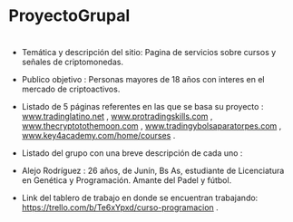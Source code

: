 # ProyectoGrupal
# 
- Temática y descripción del sitio: Pagina de servicios sobre cursos y señales de criptomonedas. 
- Publico objetivo : Personas mayores de 18 años con interes en el mercado de criptoactivos.
- Listado de 5 páginas referentes en las que se basa su proyecto : www.tradinglatino.net  ,  www.protradingskills.com  ,  www.thecryptotothemoon.com , www.tradingybolsaparatorpes.com , www.key4academy.com/home/courses .
- Listado del grupo con una breve descripción de cada uno : 
- Alejo Rodríguez : 26 años, de Junín, Bs As, estudiante de Licenciatura en Genética y Programación. Amante del Padel y fútbol.


- Link del tablero de trabajo en donde se encuentran trabajando: https://trello.com/b/Te6xYpxd/curso-programacion .

